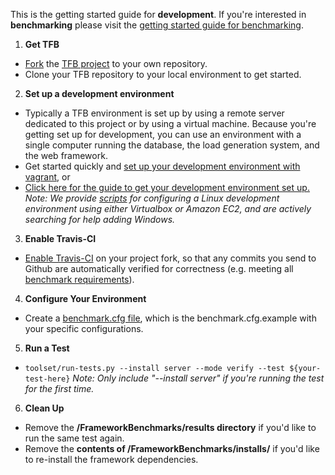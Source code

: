 This is the getting started guide for __development__. If you're interested in __benchmarking__ please visit the [getting started guide for benchmarking](../Benchmarking/Getting-Started-Benchmarking.md).

1. __Get TFB__
  * [Fork](https://help.github.com/articles/fork-a-repo/) the [TFB project](https://github.com/TechEmpower/FrameworkBenchmarks/) to your own repository.
  * Clone your TFB repository to your local environment to get started.
2. __Set up a development environment__  
  * Typically a TFB environment is set up by using a remote server dedicated to this project or by using a virtual machine. Because you're getting set up for development, you can use an environment with a single computer running the database, the load generation system, and the web framework. 
  * Get started quickly and [set up your development environment with vagrant](../Development/Vagrant-Development-Environment.md), or
  * [Click here for the guide to get your development environment set up.](Installation-Guide.md) *Note: We provide [scripts](../Codebase/Summary-of-Script-Directories.md) for configuring a Linux development environment using either Virtualbox or Amazon EC2, and are actively searching for help adding Windows.*
3. __Enable Travis-CI__
  * [Enable Travis-CI](Development/Travis-CI) on your project fork, so that any commits you send to Github are automatically verified for correctness (e.g. meeting all [benchmark requirements](../Project-Information/Framework-Tests.md#requirements)). 
4. __Configure Your Environment__
  * Create a [benchmark.cfg file](../Codebase/Configuration-File.md), which is the benchmark.cfg.example with your specific configurations.
5. __Run a Test__
  * `toolset/run-tests.py --install server --mode verify --test ${your-test-here}` *Note: Only include "--install server" if you're running the test for the first time.*
6. __Clean Up__
  * Remove the __/FrameworkBenchmarks/results directory__ if you'd like to run the same test again.
  * Remove the __contents of /FrameworkBenchmarks/installs/__ if you'd like to re-install the framework dependencies. 